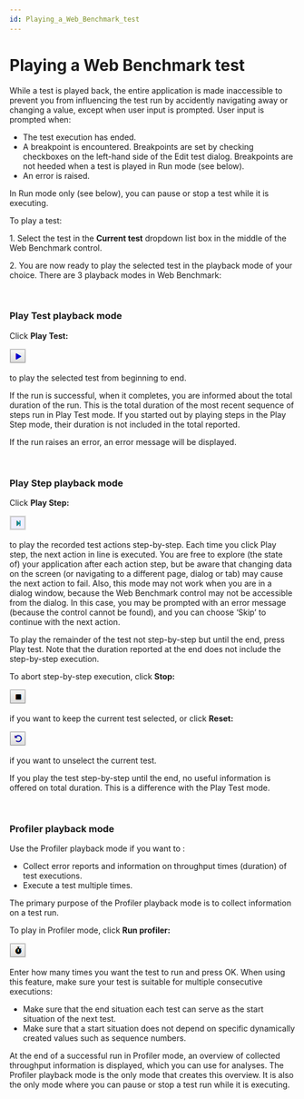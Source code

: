 ```yaml
---
id: Playing_a_Web_Benchmark_test
---
```


# Playing a Web Benchmark test

While a test is played back, the entire application is made inaccessible to prevent you from influencing the test run by accidently navigating away or changing a value, except when user input is prompted. User input is prompted when:

- The test execution has ended.
- A breakpoint is encountered. Breakpoints are set by checking checkboxes on the left-hand side of the Edit test dialog. Breakpoints are not heeded when a test is played in Run mode (see below).
- An error is raised.

In Run mode only (see below), you can pause or stop a test while it is executing.

To play a test:

1. Select the test in the **Current test** dropdown list box in the middle of the Web Benchmark control.

2. You are now ready to play the selected test in the playback mode of your choice. There are 3 playback modes in Web Benchmark:

 

### Play Test playback mode

Click **Play Test:**

![](./assets/d14d9273-dc1a-49db-93a0-3d2f4be06156.png)

to play the selected test from beginning to end.

If the run is successful, when it completes, you are informed about the total duration of the run. This is the total duration of the most recent sequence of steps run in Play Test mode. If you started out by playing steps in the Play Step mode, their duration is not included in the total reported.

If the run raises an error, an error message will be displayed.

 

### Play Step playback mode

Click **Play Step:**

![](./assets/7a8b3565-54c5-4733-ac0f-d60ddb95b15f.png)

to play the recorded test actions step-by-step. Each time you click Play step, the next action in line is executed. You are free to explore (the state of) your application after each action step, but be aware that changing data on the screen (or navigating to a different page, dialog or tab) may cause the next action to fail. Also, this mode may not work when you are in a dialog window, because the Web Benchmark control may not be accessible from the dialog. In this case, you may be prompted with an error message (because the control cannot be found), and you can choose ‘Skip’ to continue with the next action.

To play the remainder of the test not step-by-step but until the end, press Play test. Note that the duration reported at the end does not include the step-by-step execution.

To abort step-by-step execution, click **Stop:**

![](./assets/d24135be-012a-4025-8bd7-ba960b8c5dc4.png)

if you want to keep the current test selected, or click **Reset:**

![](./assets/c651b51f-11b7-452d-bbd5-f5f52581c1e5.png)

if you want to unselect the current test.

If you play the test step-by-step until the end, no useful information is offered on total duration. This is a difference with the Play Test mode.

 

### Profiler playback mode

Use the Profiler playback mode if you want to :

- Collect error reports and information on throughput times (duration) of test executions.
- Execute a test multiple times.

The primary purpose of the Profiler playback mode is to collect information on a test run.

To play in Profiler mode, click **Run profiler:**

![](./assets/99c298a6-e549-447b-bf81-0e0edb960d7a.png)

Enter how many times you want the test to run and press OK. When using this feature, make sure your test is suitable for multiple consecutive executions:

- Make sure that the end situation each test can serve as the start situation of the next test.
- Make sure that a start situation does not depend on specific dynamically created values such as sequence numbers.

At the end of a successful run in Profiler mode, an overview of collected throughput information is displayed, which you can use for analyses. The Profiler playback mode is the only mode that creates this overview. It is also the only mode where you can pause or stop a test run while it is executing.

 

 
